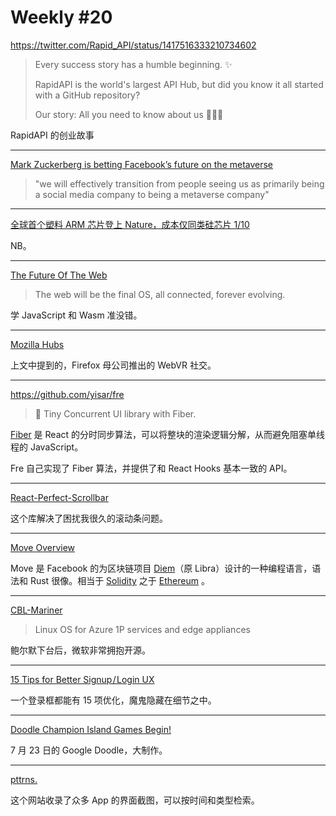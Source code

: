 # Weekly #20

https://twitter.com/Rapid_API/status/1417516333210734602

> Every success story has a humble beginning. ✨
>
> RapidAPI is the world's largest API Hub, but did you know it all started with a GitHub repository?
>
> Our story: All you need to know about us 🧵👇🏻

RapidAPI 的创业故事

---

[Mark Zuckerberg is betting Facebook’s future on the metaverse](https://www.theverge.com/22588022/mark-zuckerberg-facebook-ceo-metaverse-interview)

> "we will effectively transition from people seeing us as primarily being a social media company to being a metaverse company"

---

[全球首个塑料 ARM 芯片登上 Nature，成本仅同类硅芯片 1/10](https://mp.weixin.qq.com/s/w4SXeB1Nz7X13wytg9NBHQ)

NB。

---

[The Future Of The Web](https://www.hazem.cool/blog/the-future-of-the-web)

> The web will be the final OS, all connected, forever evolving.

学 JavaScript 和 Wasm 准没错。

---

[Mozilla Hubs](https://hubs.mozilla.com/)

上文中提到的，Firefox 母公司推出的 WebVR 社交。

---

https://github.com/yisar/fre

> 👻 Tiny Concurrent UI library with Fiber.

[Fiber](https://github.com/acdlite/react-fiber-architecture) 是 React 的分时同步算法，可以将整块的渲染逻辑分解，从而避免阻塞单线程的 JavaScript。

Fre 自己实现了 Fiber 算法，并提供了和 React Hooks 基本一致的 API。

---

[React-Perfect-Scrollbar](https://github.com/goldenyz/react-perfect-scrollbar)

这个库解决了困扰我很久的滚动条问题。

---

[Move Overview](https://developers.diem.com/main/docs/move-overview)

Move 是 Facebook 的为区块链项目 [Diem](https://www.diem.com/)（原 Libra）设计的一种编程语言，语法和 Rust 很像。相当于 [Solidity](https://docs.soliditylang.org/en/v0.8.6/) 之于 [Ethereum](https://ethereum.org/) 。

---

[CBL-Mariner](https://github.com/microsoft/CBL-Mariner)

> Linux OS for Azure 1P services and edge appliances

鲍尔默下台后，微软非常拥抱开源。

---

[15 Tips for Better Signup / Login UX](https://learnui.design/blog/tips-signup-login-ux.html)

一个登录框都能有 15 项优化，魔鬼隐藏在细节之中。

---

[Doodle Champion Island Games Begin!](https://www.google.com/doodles/doodle-champion-island-games-begin)

7 月 23 日的 Google Doodle，大制作。

---

[pttrns.](https://pttrns.com/)

这个网站收录了众多 App 的界面截图，可以按时间和类型检索。
